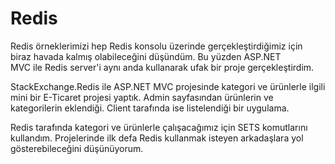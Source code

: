 # Redis
Redis örneklerimizi hep Redis konsolu üzerinde gerçekleştirdiğimiz için biraz havada kalmış olabileceğini düşündüm. Bu yüzden ASP.NET MVC ile Redis server'i aynı anda kullanarak ufak bir proje gerçekleştirdim.

StackExchange.Redis ile ASP.NET MVC projesinde kategori ve ürünlerle ilgili mini bir E-Ticaret projesi yaptık. Admin sayfasından ürünlerin ve kategorilerin eklendiği. Client tarafında ise listelendiği bir uygulama.

Redis tarafında kategori ve ürünlerle çalışacağımız için SETS komutlarını kullandım. Projelerinde ilk defa Redis kullanmak isteyen arkadaşlara yol gösterebileceğini düşünüyorum.
